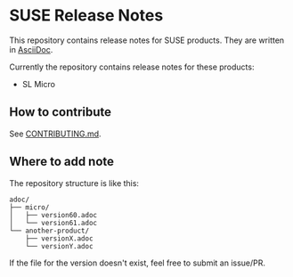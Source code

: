 # SUSE Release Notes

This repository contains release notes for SUSE products.
They are written in [AsciiDoc](https://docs.asciidoctor.org/asciidoc/latest/).

Currently the repository contains release notes for these products:
* SL Micro


## How to contribute

See [CONTRIBUTING.md](CONTRIBUTING.md).

## Where to add note

The repository structure is like this:

```
adoc/
├── micro/
│   ├── version60.adoc
│   └── version61.adoc
└── another-product/
    ├── versionX.adoc
    └── versionY.adoc
```

If the file for the version doesn't exist, feel free to submit an issue/PR.